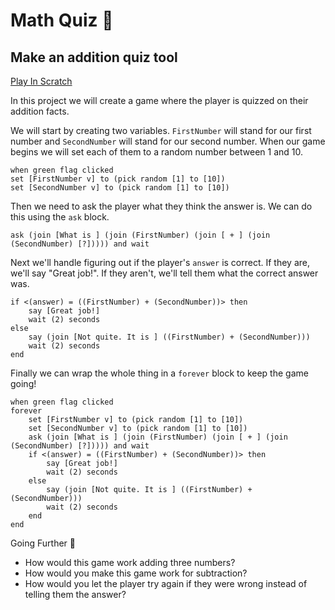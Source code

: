 # Math Quiz 🧮

## Make an addition quiz tool

[Play In Scratch](https://scratch.mit.edu/projects/805521735/)

In this project we will create a game where the player is quizzed on their addition facts.

We will start by creating two variables. `FirstNumber` will stand for our first  number and `SecondNumber` will stand for our second number. When our game begins we will set each of them to a random number between 1 and 10.

```scratchblocks
when green flag clicked
set [FirstNumber v] to (pick random [1] to [10])
set [SecondNumber v] to (pick random [1] to [10])
```

Then we need to ask the player what they think the answer is. We can do this using the `ask` block.

```scratchblocks
ask (join [What is ] (join (FirstNumber) (join [ + ] (join (SecondNumber) [?])))) and wait
```

Next we'll handle figuring out if the player's `answer` is correct. If they are, we'll say "Great job!". If they aren't, we'll tell them what the correct answer was.

```scratchblocks
if <(answer) = ((FirstNumber) + (SecondNumber))> then
    say [Great job!]
    wait (2) seconds
else
    say (join [Not quite. It is ] ((FirstNumber) + (SecondNumber)))
    wait (2) seconds
end
```

Finally we can wrap the whole thing in a `forever` block to keep the game going!

```scratchblocks
when green flag clicked
forever
    set [FirstNumber v] to (pick random [1] to [10])
    set [SecondNumber v] to (pick random [1] to [10])
    ask (join [What is ] (join (FirstNumber) (join [ + ] (join (SecondNumber) [?])))) and wait
    if <(answer) = ((FirstNumber) + (SecondNumber))> then
        say [Great job!]
        wait (2) seconds
    else
        say (join [Not quite. It is ] ((FirstNumber) + (SecondNumber)))
        wait (2) seconds
    end
end
```

Going Further 🚀

* How would this game work adding three numbers?
* How would you make this game work for subtraction?
* How would you let the player try again if they were wrong instead of telling them the answer?